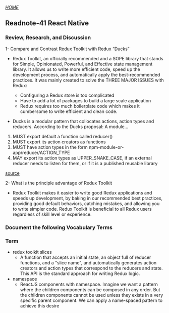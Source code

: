 [*HOME*](https://nassir1976.github.io/reading-notes/)

## Readnote-41 React Native

### Review, Research, and Discussion

1- Compare and Contrast Redux Toolkit with Redux “Ducks”

- Redux Toolkit, an officially recommended and a SOPE library that stands for Simple, Opinionated, Powerful, and Effective state management library. It allows us to write more efficient code, speed up the development process, and automatically apply the best-recommended practices. It was mainly created to solve the THREE MAJOR ISSUES with Redux:

  - Configuring a Redux store is too complicated
  - Have to add a lot of packages to build a large scale application
  - Redux requires too much boilerplate code which makes it cumbersome to write efficient and clean code.


- Ducks is a modular pattern that collocates actions, action types and reducers.
According to the Ducks proposal:
A module…
1. MUST export default a function called reducer()
2. MUST export its action creators as functions
3. MUST have action types in the form npm-module-or-app/reducer/ACTION_TYPE
4. MAY export its action types as UPPER_SNAKE_CASE, if an external reducer needs to listen for them, or if it is a published reusable library

 [source](https://medium.com/@matthew.holman/what-is-redux-ducks-46bcb1ad04b7)

2- What is the principle advantage of Redux Toolkit

- Redux Toolkit makes it easier to write good Redux applications and speeds up development, by baking in our recommended best practices, providing good default behaviors, catching mistakes, and allowing you to write simpler code. Redux Toolkit is beneficial to all Redux users regardless of skill level or experience.


### Document the following Vocabulary Terms
### Term
- redux toolkit slices
   - A function that accepts an initial state, an object full of reducer functions, and a "slice name", and automatically generates action creators and action types that correspond to the reducers and state. This API is the standard approach for writing Redux logic.
- namespace
     - ReactJS components with namespace. Imagine we want a pattern where the children components can be composed in any order. But the children components cannot be used unless they exists in a very specific parent component. We can apply a name-spaced pattern to achieve this desire